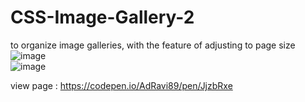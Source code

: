 # CSS-Image-Gallery-2
to organize image galleries, with the feature of adjusting to page size
![image](https://github.com/AdRavi89/CSS-Image-Gallery-2/assets/122881309/33b84126-b7f8-4573-a3af-249799b37b93)
<br>
![image](https://github.com/AdRavi89/CSS-Image-Gallery-2/assets/122881309/597fb8b8-49ce-4941-8545-5700dfbdfcaa)


view page : <a href="https://codepen.io/AdRavi89/pen/JjzbRxe"> https://codepen.io/AdRavi89/pen/JjzbRxe </a>
